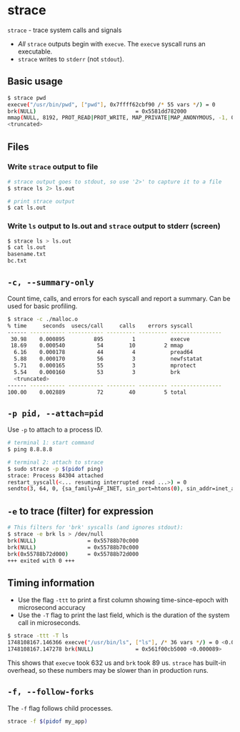 # strace

`strace` - trace system calls and signals

- *All* `strace` outputs begin with `execve`. The `execve` syscall runs an executable.
- `strace` writes to `stderr` (not `stdout`).

## Basic usage
```bash
$ strace pwd
execve("/usr/bin/pwd", ["pwd"], 0x7ffff62cbf90 /* 55 vars */) = 0
brk(NULL)                               = 0x5581dd782000
mmap(NULL, 8192, PROT_READ|PROT_WRITE, MAP_PRIVATE|MAP_ANONYMOUS, -1, 0) = 0x7fc54fdf3000
<truncated>
```

## Files
### Write `strace` output to file
```bash
# strace output goes to stdout, so use '2>' to capture it to a file
$ strace ls 2> ls.out

# print strace output
$ cat ls.out
```

### Write `ls` output to ls.out and `strace` output to stderr (screen)
```bash
$ strace ls > ls.out
$ cat ls.out
basename.txt
bc.txt
```

## `-c, --summary-only`
Count time, calls, and errors for each syscall and report a summary. Can be used for basic profiling.
```bash
$ strace -c ./malloc.o
% time     seconds  usecs/call     calls    errors syscall
------ ----------- ----------- --------- --------- ----------------
 30.98    0.000895         895         1           execve
 18.69    0.000540          54        10         2 mmap
  6.16    0.000178          44         4           pread64
  5.88    0.000170          56         3           newfstatat
  5.71    0.000165          55         3           mprotect
  5.54    0.000160          53         3           brk
  <truncated>
------ ----------- ----------- --------- --------- ----------------
100.00    0.002889          72        40         5 total
```

## `-p pid, --attach=pid`
Use `-p` to attach to a process ID.
```bash
# terminal 1: start command
$ ping 8.8.8.8

# terminal 2: attach to strace
$ sudo strace -p $(pidof ping)
strace: Process 84304 attached
restart_syscall(<... resuming interrupted read ...>) = 0
sendto(3, 64, 0, {sa_family=AF_INET, sin_port=htons(0), sin_addr=inet_addr("8.8.8.8")}, 16)
```

## `-e` to trace (filter) for expression

```bash
# This filters for 'brk' syscalls (and ignores stdout):
$ strace -e brk ls > /dev/null
brk(NULL)                = 0x55788b70c000
brk(NULL)                = 0x55788b70c000
brk(0x55788b72d000)      = 0x55788b72d000
+++ exited with 0 +++
```

## Timing information
- Use the flag `-ttt` to print a first column showing time-since-epoch with microsecond accuracy
- Use the `-T` flag to print the last field, which is the duration of the system call in microseconds.

```bash
$ strace -ttt -T ls
1748108167.146366 execve("/usr/bin/ls", ["ls"], /* 36 vars */) = 0 <0.000632>
1748108167.147278 brk(NULL)             = 0x561f00cb5000 <0.000089>
```

This shows that `execve` took 632 us and `brk` took 89 us. `strace` has built-in overhead, so these numbers may be slower than in production runs.

## `-f, --follow-forks`
The `-f` flag follows child processes.

```bash
strace -f $(pidof my_app)
```
